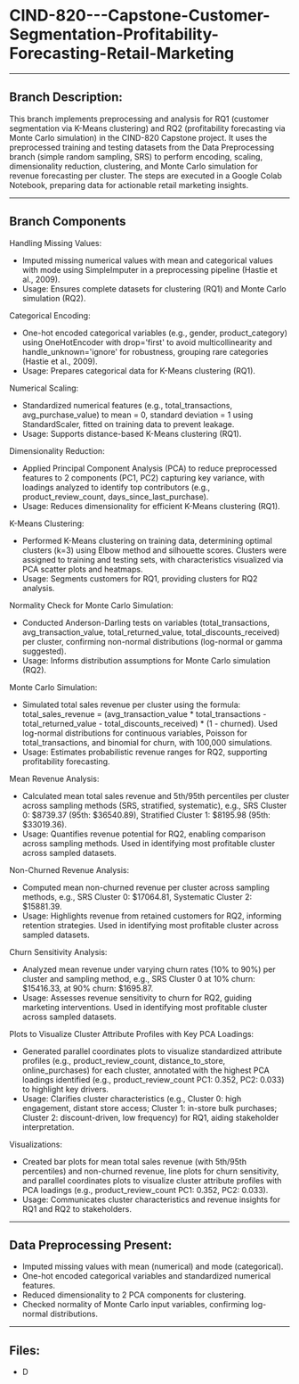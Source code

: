 # CIND-820---Capstone-Customer-Segmentation-Profitability-Forecasting-Retail-Marketing

---

## Branch Description:
This branch implements preprocessing and analysis for RQ1 (customer segmentation via K-Means clustering) and RQ2 (profitability forecasting via Monte Carlo simulation) in the CIND-820 Capstone project. It uses the preprocessed training and testing datasets from the Data Preprocessing branch (simple random sampling, SRS) to perform encoding, scaling, dimensionality reduction, clustering, and Monte Carlo simulation for revenue forecasting per cluster. The steps are executed in a Google Colab Notebook, preparing data for actionable retail marketing insights.

---
## Branch Components
Handling Missing Values:
- Imputed missing numerical values with mean and categorical values with mode using SimpleImputer in a preprocessing pipeline (Hastie et al., 2009).
- Usage: Ensures complete datasets for clustering (RQ1) and Monte Carlo simulation (RQ2).

Categorical Encoding:
- One-hot encoded categorical variables (e.g., gender, product_category) using OneHotEncoder with drop='first' to avoid multicollinearity and handle_unknown='ignore' for robustness, grouping rare categories (Hastie et al., 2009).
- Usage: Prepares categorical data for K-Means clustering (RQ1).

Numerical Scaling:
- Standardized numerical features (e.g., total_transactions, avg_purchase_value) to mean = 0, standard deviation = 1 using StandardScaler, fitted on training data to prevent leakage.
- Usage: Supports distance-based K-Means clustering (RQ1).

Dimensionality Reduction:
- Applied Principal Component Analysis (PCA) to reduce preprocessed features to 2 components (PC1, PC2) capturing key variance, with loadings analyzed to identify top contributors (e.g., product_review_count, days_since_last_purchase).
- Usage: Reduces dimensionality for efficient K-Means clustering (RQ1).

K-Means Clustering:
- Performed K-Means clustering on training data, determining optimal clusters (k=3) using Elbow method and silhouette scores. Clusters were assigned to training and testing sets, with characteristics visualized via PCA scatter plots and heatmaps.
- Usage: Segments customers for RQ1, providing clusters for RQ2 analysis.

Normality Check for Monte Carlo Simulation:
- Conducted Anderson-Darling tests on variables (total_transactions, avg_transaction_value, total_returned_value, total_discounts_received) per cluster, confirming non-normal distributions (log-normal or gamma suggested).
- Usage: Informs distribution assumptions for Monte Carlo simulation (RQ2).

Monte Carlo Simulation:
- Simulated total sales revenue per cluster using the formula: total_sales_revenue = (avg_transaction_value * total_transactions - total_returned_value - total_discounts_received) * (1 - churned). Used log-normal distributions for continuous variables, Poisson for total_transactions, and binomial for churn, with 100,000 simulations.
- Usage: Estimates probabilistic revenue ranges for RQ2, supporting profitability forecasting.

Mean Revenue Analysis:
- Calculated mean total sales revenue and 5th/95th percentiles per cluster across sampling methods (SRS, stratified, systematic), e.g., SRS Cluster 0: $8739.37 (95th: $36540.89), Stratified Cluster 1: $8195.98 (95th: $33019.36).
- Usage: Quantifies revenue potential for RQ2, enabling comparison across sampling methods. Used in identifying most profitable cluster across sampled datasets.

Non-Churned Revenue Analysis:
- Computed mean non-churned revenue per cluster across sampling methods, e.g., SRS Cluster 0: $17064.81, Systematic Cluster 2: $15881.39.
- Usage: Highlights revenue from retained customers for RQ2, informing retention strategies. Used in identifying most profitable cluster across sampled datasets.

Churn Sensitivity Analysis:
- Analyzed mean revenue under varying churn rates (10% to 90%) per cluster and sampling method, e.g., SRS Cluster 0 at 10% churn: $15416.33, at 90% churn: $1695.87.
- Usage: Assesses revenue sensitivity to churn for RQ2, guiding marketing interventions. Used in identifying most profitable cluster across sampled datasets.

Plots to Visualize Cluster Attribute Profiles with Key PCA Loadings:
- Generated parallel coordinates plots to visualize standardized attribute profiles (e.g., product_review_count, distance_to_store, online_purchases) for each cluster, annotated with the highest PCA loadings identified (e.g., product_review_count PC1: 0.352, PC2: 0.033) to highlight key drivers.
- Usage: Clarifies cluster characteristics (e.g., Cluster 0: high engagement, distant store access; Cluster 1: in-store bulk purchases; Cluster 2: discount-driven, low frequency) for RQ1, aiding stakeholder interpretation.
  
Visualizations:
- Created bar plots for mean total sales revenue (with 5th/95th percentiles) and non-churned revenue, line plots for churn sensitivity, and parallel coordinates plots to visualize cluster attribute profiles with PCA loadings (e.g., product_review_count PC1: 0.352, PC2: 0.033).
- Usage: Communicates cluster characteristics and revenue insights for RQ1 and RQ2 to stakeholders.

---
## Data Preprocessing Present:
- Imputed missing values with mean (numerical) and mode (categorical).
- One-hot encoded categorical variables and standardized numerical features.
- Reduced dimensionality to 2 PCA components for clustering.
- Checked normality of Monte Carlo input variables, confirming log-normal distributions.

---
## Files:
- D




